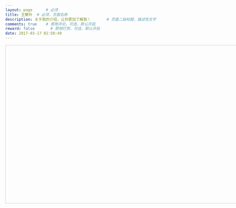 ```yaml
---
layout: page      # 必须
title: 王攀升  # 必须，页面名称
description: 关于我的介绍，让你更加了解我！       # 页面二级标题，描述性文字
comments: true    # 禁用评论，可选，默认开启
reward: false       # 禁用打赏，可选，默认开启
date: 2017-03-17 02:50:49
---
```

<!--##	加速建设中。。。。。-->

<!--<iframe src="../person.html" width="600px" height="800px"></iframe>-->


<style>
	#person {
		width: 800px;
		height: 500px;
		border: 1px solid #ccc;
}
</style>

<div id="person"></div>
